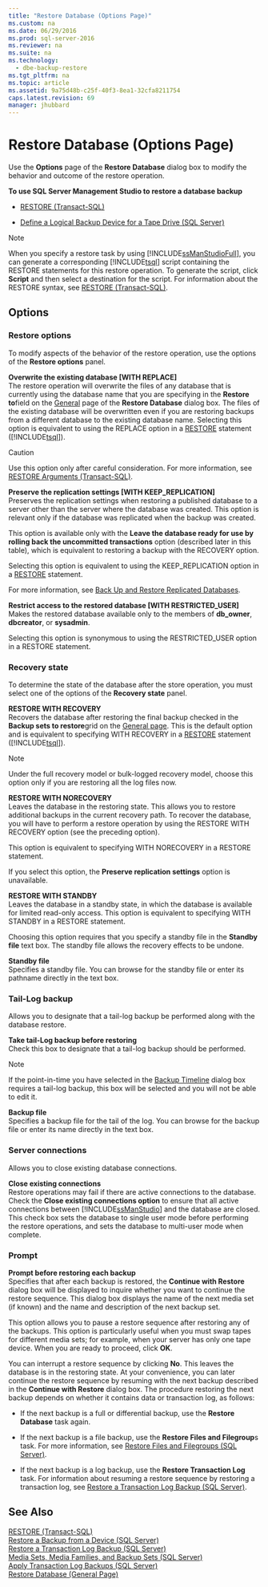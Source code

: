```yaml
---
title: "Restore Database (Options Page)"
ms.custom: na
ms.date: 06/29/2016
ms.prod: sql-server-2016
ms.reviewer: na
ms.suite: na
ms.technology: 
  - dbe-backup-restore
ms.tgt_pltfrm: na
ms.topic: article
ms.assetid: 9a75d48b-c25f-40f3-8ea1-32cfa8211754
caps.latest.revision: 69
manager: jhubbard
---
```

# Restore Database (Options Page)
Use the **Options** page of the **Restore Database** dialog box to modify the behavior and outcome of the restore operation.  
  
 **To use SQL Server Management Studio to restore a database backup**  
  
-   [RESTORE (Transact-SQL)](assetId:///877ecd57-3f2e-4237-890a-08f16e944ef1)  
  
-   [Define a Logical Backup Device for a Tape Drive (SQL Server)](../../Topics/TopicNameContainA/Define-a-Logical-Backup-Device-for-a-Tape-Drive--SQL-Server-.md)  
  
> [!NOTE]  
>  When you specify a restore task by using [!INCLUDE[ssManStudioFull](../../Topics/TopicNameContainA/includes/ssManStudioFull_md.md)], you can generate a corresponding [!INCLUDE[tsql](../../Topics/TopicNameContainA/includes/tsql_md.md)] script containing the RESTORE statements for this restore operation. To generate the script, click **Script** and then select a destination for the script. For information about the RESTORE syntax, see [RESTORE (Transact-SQL)](assetId:///877ecd57-3f2e-4237-890a-08f16e944ef1).  
  
## Options  
  
### Restore options  
 To modify aspects of the behavior of the restore operation, use the options of the **Restore options** panel.  
  
 **Overwrite the existing database [WITH REPLACE]**  
 The restore operation will overwrite the files of any database that is currently using the database name that you are specifying in the **Restore to**field on the [General](../../Topics/TopicNameNotContainA/Restore-Database--General-Page-.md) page of the **Restore Database** dialog box. The files of the existing database will be overwritten even if you are restoring backups from a different database to the existing database name. Selecting this option is equivalent to using the REPLACE option in a [RESTORE](assetId:///4bfe5734-3003-4165-afd4-b1131ea26e2b) statement ([!INCLUDE[tsql](../../Topics/TopicNameContainA/includes/tsql_md.md)]).  
  
> [!CAUTION]  
>  Use this option only after careful consideration. For more information, see [RESTORE Arguments (Transact-SQL)](assetId:///4bfe5734-3003-4165-afd4-b1131ea26e2b).  
  
 **Preserve the replication settings [WITH KEEP_REPLICATION]**  
 Preserves the replication settings when restoring a published database to a server other than the server where the database was created. This option is relevant only if the database was replicated when the backup was created.  
  
 This option is available only with the **Leave the database ready for use by rolling back the uncommitted transactions** option (described later in this table), which is equivalent to restoring a backup with the RECOVERY option.  
  
 Selecting this option is equivalent to using the KEEP_REPLICATION option in a [RESTORE](assetId:///877ecd57-3f2e-4237-890a-08f16e944ef1) statement.  
  
 For more information, see [Back Up and Restore Replicated Databases](../../Topics/TopicNameNotContainA/Back-Up-and-Restore-Replicated-Databases.md).  
  
 **Restrict access to the restored database [WITH RESTRICTED_USER]**  
 Makes the restored database available only to the members of **db_owner**, **dbcreator**, or **sysadmin**.  
  
 Selecting this option is synonymous to using the RESTRICTED_USER option in a RESTORE statement.  
  
### Recovery state  
 To determine the state of the database after the store operation, you must select one of the options of the **Recovery state** panel.  
  
 **RESTORE WITH RECOVERY**  
 Recovers the database after restoring the final backup checked in the **Backup sets to restore**grid on the [General page](../../Topics/TopicNameNotContainA/Restore-Database--General-Page-.md). This is the default option and is equivalent to specifying WITH RECOVERY in a [RESTORE](assetId:///4bfe5734-3003-4165-afd4-b1131ea26e2b) statement ([!INCLUDE[tsql](../../Topics/TopicNameContainA/includes/tsql_md.md)]).  
  
> [!NOTE]  
>  Under the full recovery model or bulk-logged recovery model, choose this option only if you are restoring all the log files now.  
  
 **RESTORE WITH NORECOVERY**  
 Leaves the database in the restoring state. This allows you to restore additional backups in the current recovery path. To recover the database, you will have to perform a restore operation by using the RESTORE WITH RECOVERY option (see the preceding option).  
  
 This option is equivalent to specifying WITH NORECOVERY in a RESTORE statement.  
  
 If you select this option, the **Preserve replication settings** option is unavailable.  
  
 **RESTORE WITH STANDBY**  
 Leaves the database in a standby state, in which the database is available for limited read-only access. This option is equivalent to specifying WITH STANDBY in a RESTORE statement.  
  
 Choosing this option requires that you specify a standby file in the **Standby file** text box. The standby file allows the recovery effects to be undone.  
  
 **Standby file**  
 Specifies a standby file. You can browse for the standby file or enter its pathname directly in the text box.  
  
### Tail-Log backup  
 Allows you to designate that a tail-log backup be performed along with the database restore.  
  
 **Take tail-Log backup before restoring**  
 Check this box to designate that a tail-log backup should be performed.  
  
> [!NOTE]  
>  If the point-in-time you have selected in the [Backup Timeline](../../Topics/TopicNameNotContainA/Backup-Timeline.md) dialog box requires a tail-log backup, this box will be selected and you will not be able to edit it.  
  
 **Backup file**  
 Specifies a backup file for the tail of the log. You can browse for the backup file or enter its name directly in the text box.  
  
### Server connections  
 Allows you to close existing database connections.  
  
 **Close existing connections**  
 Restore operations may fail if there are active connections to the database. Check the **Close existing connections option** to ensure that all active connections between [!INCLUDE[ssManStudio](../../Topics/TopicNameContainA/includes/ssManStudio_md.md)] and the database are closed. This check box sets the database to single user mode before performing the restore operations, and sets the database to multi-user mode when complete.  
  
### Prompt  
 **Prompt before restoring each backup**  
 Specifies that after each backup is restored, the **Continue with Restore** dialog box will be displayed to inquire whether you want to continue the restore sequence. This dialog box displays the name of the next media set (if known) and the name and description of the next backup set.  
  
 This option allows you to pause a restore sequence after restoring any of the backups. This option is particularly useful when you must swap tapes for different media sets; for example, when your server has only one tape device. When you are ready to proceed, click **OK**.  
  
 You can interrupt a restore sequence by clicking **No**. This leaves the database is in the restoring state. At your convenience, you can later continue the restore sequence by resuming with the next backup described in the **Continue with Restore** dialog box. The procedure restoring the next backup depends on whether it contains data or transaction log, as follows:  
  
-   If the next backup is a full or differential backup, use the **Restore Database** task again.  
  
-   If the next backup is a file backup, use the **Restore Files and Filegroup**s task. For more information, see [Restore Files and Filegroups (SQL Server)](../../Topics/TopicNameNotContainA/Restore-Files-and-Filegroups--SQL-Server-.md).  
  
-   If the next backup is a log backup, use the **Restore Transaction Log** task. For information about resuming a restore sequence by restoring a transaction log, see [Restore a Transaction Log Backup (SQL Server)](../../Topics/TopicNameContainA/Restore-a-Transaction-Log-Backup--SQL-Server-.md).  
  
## See Also  
 [RESTORE (Transact-SQL)](assetId:///877ecd57-3f2e-4237-890a-08f16e944ef1)   
 [Restore a Backup from a Device (SQL Server)](../../Topics/TopicNameContainA/Restore-a-Backup-from-a-Device--SQL-Server-.md)   
 [Restore a Transaction Log Backup (SQL Server)](../../Topics/TopicNameContainA/Restore-a-Transaction-Log-Backup--SQL-Server-.md)   
 [Media Sets, Media Families, and Backup Sets (SQL Server)](../../Topics/TopicNameNotContainA/Media-Sets--Media-Families--and-Backup-Sets--SQL-Server-.md)   
 [Apply Transaction Log Backups (SQL Server)](../../Topics/TopicNameNotContainA/Apply-Transaction-Log-Backups--SQL-Server-.md)   
 [Restore Database (General Page)](../../Topics/TopicNameNotContainA/Restore-Database--General-Page-.md)